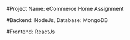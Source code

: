 #Project Name: eCommerce Home Assignment                                                                                                                                    

#Backend: NodeJs, Database: MongoDB

#Frontend: ReactJs
